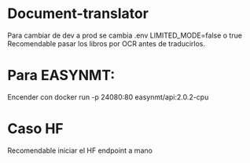# Document-translator

Para cambiar de dev a prod se cambia .env LIMITED_MODE=false o true
Recomendable pasar los libros por OCR antes de traducirlos.

# Para EASYNMT:

Encender con docker run -p 24080:80 easynmt/api:2.0.2-cpu

# Caso HF

Recomendable iniciar el HF endpoint a mano
